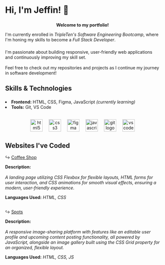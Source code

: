 <h1 align="left">Hi, I'm Jeffin! 👋</h1>

###
<b><p align="center">Welcome to my portfolio!</p></b>
<p align="left">I'm currently enrolled in <i>TripleTen's Software Engineering Bootcamp</i>, where I'm honing my skills to become a <i>Full Stack Developer</i>.</p>

###

<p align="left">I'm passionate about building responsive, user-friendly web applications and continuously improving my skill set.<br><br>Feel free to check out my repositories and projects as I continue my journey in software development!</p>

###

<h2 align="left">Skills & Technologies</h2>

###

<p align="left"><li><b>Frontend:</b> HTML, CSS, Figma, JavaScript <i>(currently learning)</i></li><li><b>Tools:</b> Git, VS Code</li></p><br>
<div align="center">
  <img src="https://cdn.jsdelivr.net/gh/devicons/devicon/icons/html5/html5-original.svg" height="40" alt="html5 logo"  />
  <img width="12" />
  <img src="https://cdn.jsdelivr.net/gh/devicons/devicon/icons/css3/css3-original.svg" height="40" alt="css3 logo"  />
  <img width="12" />
  <img src="https://cdn.jsdelivr.net/gh/devicons/devicon/icons/figma/figma-original.svg" height="40" alt="figma logo"  />
  <img width="12" />
  <img src="https://cdn.jsdelivr.net/gh/devicons/devicon/icons/javascript/javascript-original.svg" height="40" alt="javascript logo"  />
  <img width="12" />
  <img src="https://cdn.jsdelivr.net/gh/devicons/devicon/icons/git/git-original.svg" height="40" alt="git logo"  />
  <img width="12" />
  <img src="https://cdn.jsdelivr.net/gh/devicons/devicon/icons/vscode/vscode-original.svg" height="40" alt="vscode logo"  />
</div>

###

<h2 align="left">Websites I've Coded</h2>

↪ [Coffee Shop](https://jmathew330.github.io/se_project_coffeeshop/)

**Description:** <br><br><i>A landing page utilizing CSS Flexbox for flexible layouts, HTML forms for user interaction, and CSS animations for smooth visual effects, ensuring a modern, user-friendly experience.</i>

**Languages Used:** <i>HTML, CSS</i>

<h2></h2>

↪ [Spots](https://jmathew330.github.io/se_project_spots/)

**Description:** <br><br><i>A responsive image-sharing platform with features like an editable user profile and upcoming content posting functionality, all powered by JavaScript, alongside an image gallery built using the CSS Grid property for an organized, flexible layout.</i>

**Languages Used:** <i>HTML, CSS, JS</i>
